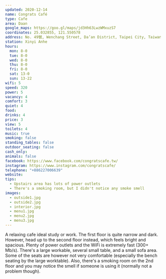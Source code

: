 ```yaml
---
updated: 2020-12-14
name: Congrats Café
type: Cafe
area: Daan
google_maps: https://goo.gl/maps/jd3Hh63LwzWMxuzS7
coordinates: 25.032855, 121.550578
address: No. 49號, Wenchang Street, Da’an District, Taipei City, Taiwan 10681
station: Xinyi Anhe
hours:
  mon: 8-0
  tue: 8-0
  wed: 8-0
  thu: 8-0
  fri: 8-0
  sat: 13-0
  sun: 13-22
wifi: 5
speed: 320
power: 5
vacancy: 4
comfort: 3
quiet: 4
food: 
drinks: 4
price: 3
view: 5
toilets: 4
music: true
smoking: false
standing_tables: false
outdoor_seating: false
cash_only: 
animals: false
facebook: https://www.facebook.com/congratscafe.tw/
instagram: https://www.instagram.com/congratscafe/
telephone: "+886227006639"
website: 
tips:
  - Upstairs area has lots of power outlets
  - There's a smoking room, but I didn't notice any smoke smell
images:
  - outside1.jpg
  - outside2.jpg
  - interior.jpg
  - menu1.jpg
  - menu2.jpg
  - menu3.jpg
---
```


A relaxing cafe ideal study or work. The first floor is quite narrow and dark. However, head up to the second floor instead, which feels bright and spacious. Plenty of power outlets and the WiFi is extremely fast (300+ Mb/s). There's a large workable, several small table, and a small sofa area. Some of the seats are however not very comfortable (especially the bench seating by the large worktable). Also, there's a smoking room on the 2nd floor and you may notice the smell if someone is using it (normally not a problem though).
